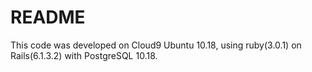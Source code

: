 # README
This code was developed on Cloud9 Ubuntu 10.18, using 
ruby(3.0.1) on Rails(6.1.3.2) with PostgreSQL 10.18.
